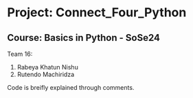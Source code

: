 # Project: Connect_Four_Python
## Course: Basics in Python - SoSe24

Team 16:
1. Rabeya Khatun Nishu
2. Rutendo Machiridza


Code is breifly explained through comments.

